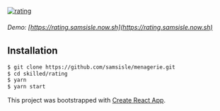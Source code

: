 [![rating](https://raw.githubusercontent.com/samsisle/menagerie/master/skilled/rating/src/lib/rating.png)](https://rating.samsisle.now.sh/)

###### Demo: [https://rating.samsisle.now.sh](https://rating.samsisle.now.sh)

## Installation

```bash
$ git clone https://github.com/samsisle/menagerie.git
$ cd skilled/rating
$ yarn
$ yarn start
```

This project was bootstrapped with [Create React App](https://github.com/facebook/create-react-app).
